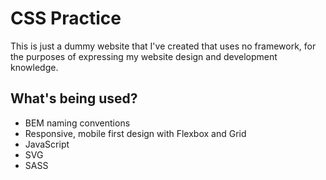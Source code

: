 # CSS Practice
This is just a dummy website that I've created that uses no framework, for the purposes of expressing my website design and development knowledge.
## What's being used?
* BEM naming conventions
* Responsive, mobile first design with Flexbox and Grid
* JavaScript
* SVG
* SASS

